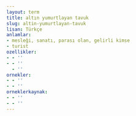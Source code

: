 ```yaml
---
layout: term
title: altın yumurtlayan tavuk
slug: altin-yumurtlayan-tavuk
lisan: Türkçe
anlamlar:
- mesleği, sanatı, parası olan, gelirli kimse
- turist
ozellikler:
- - ''
- - ''
  - ''
ornekler:
- - ''
- - ''
orneklerkaynak:
- - ''
- - ''
---
```

